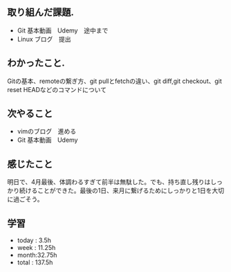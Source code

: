 ## 取り組んだ課題. 
+ Git 基本動画　Udemy　途中まで
+ Linux ブログ　提出
## わかったこと.
Gitの基本、remoteの繋ぎ方、git pullとfetchの違い、git diff,git checkout、git reset HEADなどのコマンドについて
 ## 次やること 　
+ vimのブログ　進める
 + Git 基本動画　Udemy　
## 感じたこと
明日で、4月最後、体調わるすぎて前半は無駄した。でも、持ち直し残りはしっかり続けることができた。最後の1日、来月に繋げるためにしっかりと1日を大切に過ごそう。
## 学習
+ today : 3.5h 
+ week : 11.25h
+ month:32.75h
+ total : 137.5h